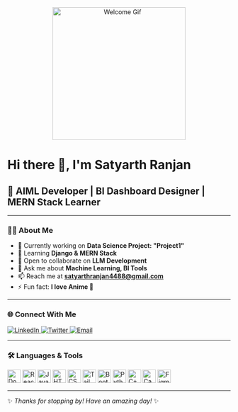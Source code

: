 <!-- Profile README for Satyarth Ranjan -->

<div align="center">
  <img src="https://media4.giphy.com/media/v1.Y2lkPTc5MGI3NjExd3U3ZXd3NDQ5c3JxcmJ2NGs1Yncycm01dnBvdm9wZDVjZHhpZ3htaCZlcD12MV9pbnRlcm5hbF9naWZfYnlfaWQmY3Q9Zw/akplM5XNI9rkjUFX1h/giphy.gif" width="300" alt="Welcome Gif" />
</div>

# Hi there 👋, I'm Satyarth Ranjan

## 🚀 AIML Developer | BI Dashboard Designer | MERN Stack Learner

---

### 👨‍💻 About Me

- 🔭 Currently working on **Data Science Project: "Project1"**
- 🌱 Learning **Django & MERN Stack**
- 🤝 Open to collaborate on **LLM Development**
- 💬 Ask me about **Machine Learning, BI Tools**
- 📫 Reach me at **[satyarthranjan4488@gmail.com](mailto:satyarthranjan4488@gmail.com)**
- ⚡ Fun fact: **I love Anime 🎌**

---

### 🌐 Connect With Me

<p align="left">
  <a href="https://www.linkedin.com/in/satyarth-ranjan-9122harsh054488/" target="blank">
    <img src="https://img.shields.io/badge/LinkedIn-Connect-blue?logo=linkedin&style=for-the-badge" alt="LinkedIn"/>
  </a>
  <a href="https://twitter.com/satyarthranjan" target="blank">
    <img src="https://img.shields.io/badge/Twitter-Follow-blue?logo=twitter&style=for-the-badge" alt="Twitter"/>
  </a>
  <a href="mailto:satyarthranjan4488@gmail.com" target="blank">
    <img src="https://img.shields.io/badge/Email-Contact-red?logo=gmail&style=for-the-badge" alt="Email"/>
  </a>
</p>

---

### 🛠️ Languages & Tools

<p align="left">
  <img src="https://cdn.jsdelivr.net/gh/devicons/devicon/icons/docker/docker-plain-wordmark.svg" height="30" alt="Docker" />
  <img src="https://cdn.jsdelivr.net/gh/devicons/devicon/icons/react/react-original.svg" height="30" alt="React" />
  <img src="https://cdn.jsdelivr.net/gh/devicons/devicon/icons/javascript/javascript-original.svg" height="30" alt="JavaScript" />
  <img src="https://cdn.jsdelivr.net/gh/devicons/devicon/icons/html5/html5-original.svg" height="30" alt="HTML5" />
  <img src="https://cdn.jsdelivr.net/gh/devicons/devicon/icons/css3/css3-original.svg" height="30" alt="CSS3" />
  <img src="https://cdn.jsdelivr.net/gh/devicons/devicon/icons/tailwindcss/tailwindcss-plain.svg" height="30" alt="Tailwind CSS" />
  <img src="https://cdn.jsdelivr.net/gh/devicons/devicon/icons/bootstrap/bootstrap-original.svg" height="30" alt="Bootstrap" />
  <img src="https://cdn.jsdelivr.net/gh/devicons/devicon/icons/python/python-original.svg" height="30" alt="Python" />
  <img src="https://cdn.jsdelivr.net/gh/devicons/devicon/icons/cplusplus/cplusplus-original.svg" height="30" alt="C++" />
  <img src="https://cdn.jsdelivr.net/gh/devicons/devicon/icons/canva/canva-original.svg" height="30" alt="Canva" />
  <img src="https://cdn.jsdelivr.net/gh/devicons/devicon/icons/figma/figma-original.svg" height="30" alt="Figma" />
</p>

---

✨ *Thanks for stopping by! Have an amazing day!* ✨
